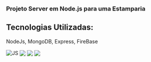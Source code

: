 ### Projeto Server em Node.js para uma Estamparia

## Tecnologias Utilizadas:

NodeJs, MongoDB, Express, FireBase

<img align="center" src="https://img.shields.io/badge/JavaScript-F7DF1E?style=for-the-badge&logo=javascript&logoColor=black" alt="JS">
<img align="center" src="https://img.shields.io/badge/node.js-6DA55F?style=for-the-badge&logo=node.js&logoColor=white">
<img align="center" src="https://img.shields.io/badge/express.js-%23404d59.svg?style=for-the-badge&logo=express&logoColor=%2361DAFB">
<img align="center" src="https://img.shields.io/badge/MongoDB-%234ea94b.svg?style=for-the-badge&logo=mongodb&logoColor=white">
